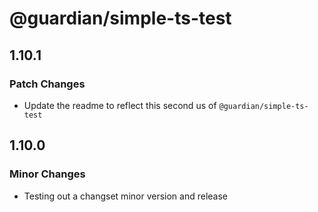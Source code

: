 # @guardian/simple-ts-test

## 1.10.1

### Patch Changes

- Update the readme to reflect this second us of `@guardian/simple-ts-test`

## 1.10.0

### Minor Changes

- Testing out a changset minor version and release
